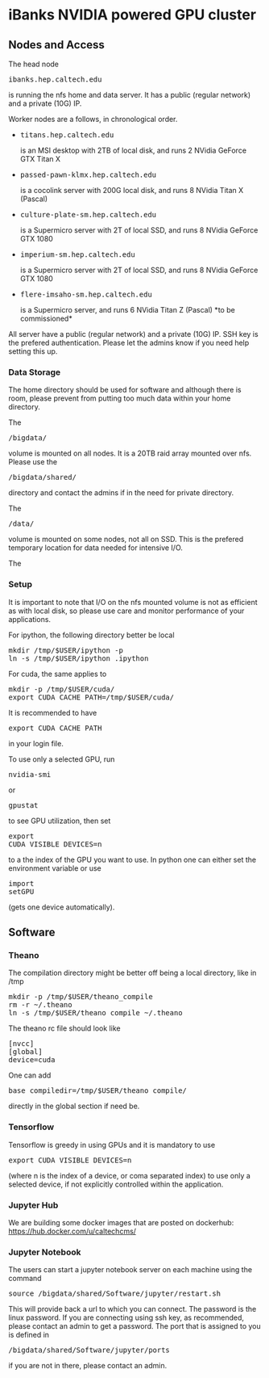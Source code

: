 # iBanks NVIDIA powered GPU cluster

## Nodes and Access

The head node <pre>ibanks.hep.caltech.edu</pre> is running the nfs home and data server.
It has a public (regular network) and a private (10G) IP.

Worker nodes are a follows, in chronological order.
* <pre>titans.hep.caltech.edu</pre>is an MSI desktop with 2TB of local disk, and runs 2 NVidia GeForce GTX Titan X
* <pre>passed-pawn-klmx.hep.caltech.edu</pre> is a cocolink server with 200G local disk, and runs 8  NVidia Titan X (Pascal)
* <pre>culture-plate-sm.hep.caltech.edu</pre> is a Supermicro server with 2T of local SSD, and runs 8 NVidia GeForce GTX 1080
* <pre>imperium-sm.hep.caltech.edu</pre> is a Supermicro server with 2T of local SSD, and runs 8 NVidia GeForce GTX 1080
* <pre>flere-imsaho-sm.hep.caltech.edu</pre> is a Supermicro server, and runs 6 NVidia Titan Z (Pascal) *to be commissioned*

All server have a public (regular network) and a private (10G) IP.
SSH key is the prefered authentication. Please let the admins know if you need help setting this up.

### Data Storage

The home directory should be used for software and although there is room, please prevent from putting too much data within your home directory.

The <pre>/bigdata/</pre> volume is mounted on all nodes. It is a 20TB raid array mounted over nfs. Please use the <pre>/bigdata/shared/</pre> directory and contact the admins if in the need for private directory.

The <pre>/data/</pre> volume is mounted on some nodes, not all on SSD. This is the prefered temporary location for data needed for intensive I/O.

The 

### Setup

It is important to note that I/O on the nfs mounted volume is not as efficient as with local disk, so please use care and monitor performance of your applications.

For ipython, the following directory better be local
<pre>
mkdir /tmp/$USER/ipython -p
ln -s /tmp/$USER/ipython .ipython
</pre>

For cuda, the same applies to
<pre>
mkdir -p /tmp/$USER/cuda/
export CUDA_CACHE_PATH=/tmp/$USER/cuda/      
</pre>
It is recommended to have <pre>export CUDA_CACHE_PATH</pre> in your login file.

To use only a selected GPU, run <pre>nvidia-smi</pre> or <pre>gpustat</pre> to see GPU utilization, then set <pre>export CUDA_VISIBLE_DEVICES=n</pre> to a the index of the GPU you want to use.
In python one can either set the environment variable or use <pre>import setGPU</pre> (gets one device automatically).

## Software

### Theano

The compilation directory might be better off being a local directory, like in /tmp
<pre>
mkdir -p /tmp/$USER/theano_compile
rm -r ~/.theano
ln -s /tmp/$USER/theano_compile ~/.theano
</pre>

The theano rc file should look like
<pre>
[nvcc]
[global]
device=cuda
</pre>

One can add <pre>base_compiledir=/tmp/$USER/theano_compile/</pre> directly in the global section if need be.

### Tensorflow

Tensorflow is greedy in using GPUs and it is mandatory to use <pre>export CUDA_VISIBLE_DEVICES=n</pre> (where n is the index of a device, or coma separated index) to use only a selected device, if not explicitly controlled within the application.

### Jupyter Hub

We are building some docker images that are posted on dockerhub: https://hub.docker.com/u/caltechcms/

### Jupyter Notebook

The users can start a jupyter notebook server on each machine using the command

<pre>
source /bigdata/shared/Software/jupyter/restart.sh
</pre>

This will provide back a url to which you can connect.
The password is the linux password.
If you are connecting using ssh key, as recommended, please contact an admin to get a password.
The port that is assigned to you is defined in <pre>/bigdata/shared/Software/jupyter/ports</pre> if you are not in there, please contact an admin.


